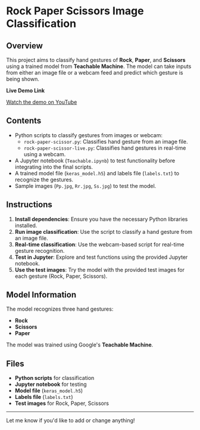 # Rock Paper Scissors Image Classification

## Overview

This project aims to classify hand gestures of **Rock**, **Paper**, and **Scissors** using a trained model from **Teachable Machine**. The model can take inputs from either an image file or a webcam feed and predict which gesture is being shown.

**Live Demo Link**

[Watch the demo on YouTube](https://youtu.be/bqC6VM-WZLA)


## Contents

- Python scripts to classify gestures from images or webcam:
  - `rock-paper-scissor.py`: Classifies hand gesture from an image file.
  - `rock-paper-scissor-live.py`: Classifies hand gestures in real-time using a webcam.
- A Jupyter notebook (`Teachable.ipynb`) to test functionality before integrating into the final scripts.
- A trained model file (`keras_model.h5`) and labels file (`labels.txt`) to recognize the gestures.
- Sample images (`Pp.jpg`, `Rr.jpg`, `Ss.jpg`) to test the model.

## Instructions

1. **Install dependencies**: Ensure you have the necessary Python libraries installed.
2. **Run image classification**: Use the script to classify a hand gesture from an image file.
3. **Real-time classification**: Use the webcam-based script for real-time gesture recognition.
4. **Test in Jupyter**: Explore and test functions using the provided Jupyter notebook.
5. **Use the test images**: Try the model with the provided test images for each gesture (Rock, Paper, Scissors).

## Model Information

The model recognizes three hand gestures:
- **Rock**
- **Scissors**
- **Paper**

The model was trained using Google's **Teachable Machine**.

## Files

- **Python scripts** for classification
- **Jupyter notebook** for testing
- **Model file** (`keras_model.h5`)
- **Labels file** (`labels.txt`)
- **Test images** for Rock, Paper, Scissors

---

Let me know if you'd like to add or change anything!
